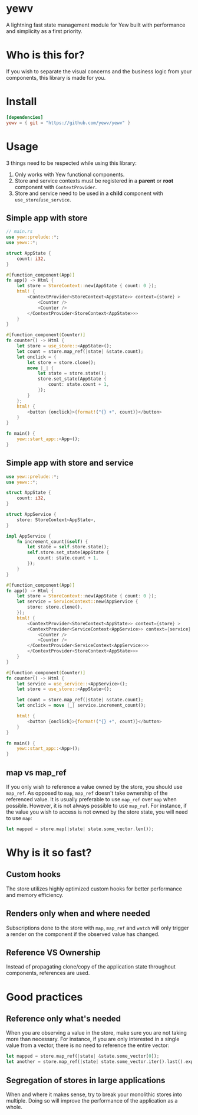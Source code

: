 # yewv
A lightning fast state management module for Yew built with performance and simplicity as a first priority.

# Who is this for?
If you wish to separate the visual concerns and the business logic from your components,
this library is made for you.

# Install
```toml
[dependencies]
yewv = { git = "https://github.com/yewv/yewv" }
```
# Usage
3 things need to be respected while using this library:
1. Only works with Yew functional components.
2. Store and service contexts must be registered in a **parent** or **root** component with `ContextProvider`.
3. Store and service need to be used in a **child** component with `use_store`/`use_service`.
## Simple app with store
```rust
// main.rs
use yew::prelude::*;
use yewv::*;

struct AppState {
    count: i32,
}

#[function_component(App)]
fn app() -> Html {
    let store = StoreContext::new(AppState { count: 0 });
    html! {
        <ContextProvider<StoreContext<AppState>> context={store} >
            <Counter />
            <Counter />
        </ContextProvider<StoreContext<AppState>>>
    }
}

#[function_component(Counter)]
fn counter() -> Html {
    let store = use_store::<AppState>();
    let count = store.map_ref(|state| &state.count);
    let onclick = {
        let store = store.clone();
        move |_| {
            let state = store.state();
            store.set_state(AppState {
                count: state.count + 1,
            });
        }
    };
    html! {
        <button {onclick}>{format!("{} +", count)}</button>
    }
}

fn main() {
    yew::start_app::<App>();
}
```

## Simple app with store and service
```rust
use yew::prelude::*;
use yewv::*;

struct AppState {
    count: i32,
}

struct AppService {
    store: StoreContext<AppState>,
}

impl AppService {
    fn increment_count(&self) {
        let state = self.store.state();
        self.store.set_state(AppState {
            count: state.count + 1,
        });
    }
}

#[function_component(App)]
fn app() -> Html {
    let store = StoreContext::new(AppState { count: 0 });
    let service = ServiceContext::new(AppService {
        store: store.clone(),
    });
    html! {
        <ContextProvider<StoreContext<AppState>> context={store} >
        <ContextProvider<ServiceContext<AppService>> context={service} >
            <Counter />
            <Counter />
        </ContextProvider<ServiceContext<AppService>>>
        </ContextProvider<StoreContext<AppState>>>
    }
}

#[function_component(Counter)]
fn counter() -> Html {
    let service = use_service::<AppService>();
    let store = use_store::<AppState>();

    let count = store.map_ref(|state| &state.count);
    let onclick = move |_| service.increment_count();

    html! {
        <button {onclick}>{format!("{} +", count)}</button>
    }
}

fn main() {
    yew::start_app::<App>();
}
```

## map vs map_ref
If you only wish to reference a value owned by the store, you should use `map_ref`.
As opposed to `map`, `map_ref` doesn't take ownership of the referenced value.
It is usually preferable to use `map_ref` over `map` when possible.
However, it is not always possible to use `map_ref`. For instance, if the value you wish to access is not owned by the store state, you will need to use `map`:
```rust
let mapped = store.map(|state| state.some_vector.len());
```

# Why is it so fast?
## Custom hooks
The store utilizes highly optimized custom hooks for better performance and memory efficiency.
## Renders only when and where needed
Subscriptions done to the store with `map`, `map_ref` and `watch` will only trigger a render on the component if the observed value has changed.
## Reference VS Ownership
Instead of propagating clone/copy of the application state throughout components, references are used.

# Good practices
## Reference only what's needed
When you are observing a value in the store, make sure you are not taking more than necessary. For instance, if you are only interested in a single value from a vector, there is no need to reference the entire vector:
```rust
let mapped = store.map_ref(|state| &state.some_vector[0]);
let another = store.map_ref(|state| state.some_vector.iter().last().expect("to have a value"));
```

## Segregation of stores in large applications
When and where it makes sense, try to break your monolithic stores into multiple. Doing so will improve the performance of the application as a whole.